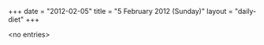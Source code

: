 +++
date = "2012-02-05"
title = "5 February 2012 (Sunday)"
layout = "daily-diet"
+++


\<no entries\>

